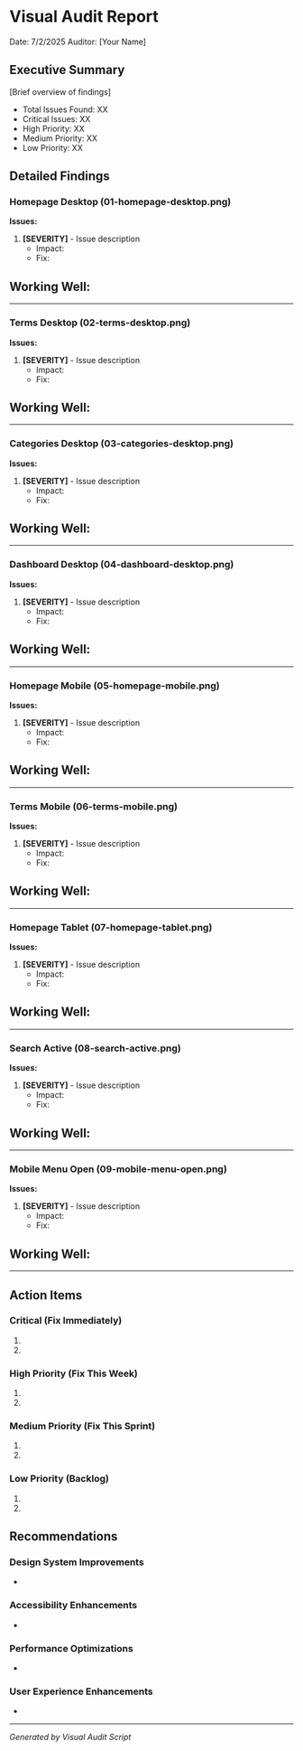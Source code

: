 # Visual Audit Report
Date: 7/2/2025
Auditor: [Your Name]

## Executive Summary

[Brief overview of findings]

- Total Issues Found: XX
- Critical Issues: XX
- High Priority: XX
- Medium Priority: XX
- Low Priority: XX

## Detailed Findings

### Homepage Desktop (01-homepage-desktop.png)

**Issues:**
1. **[SEVERITY]** - Issue description
   - Impact: 
   - Fix: 

**Working Well:**
- 

---

### Terms Desktop (02-terms-desktop.png)

**Issues:**
1. **[SEVERITY]** - Issue description
   - Impact: 
   - Fix: 

**Working Well:**
- 

---

### Categories Desktop (03-categories-desktop.png)

**Issues:**
1. **[SEVERITY]** - Issue description
   - Impact: 
   - Fix: 

**Working Well:**
- 

---

### Dashboard Desktop (04-dashboard-desktop.png)

**Issues:**
1. **[SEVERITY]** - Issue description
   - Impact: 
   - Fix: 

**Working Well:**
- 

---

### Homepage Mobile (05-homepage-mobile.png)

**Issues:**
1. **[SEVERITY]** - Issue description
   - Impact: 
   - Fix: 

**Working Well:**
- 

---

### Terms Mobile (06-terms-mobile.png)

**Issues:**
1. **[SEVERITY]** - Issue description
   - Impact: 
   - Fix: 

**Working Well:**
- 

---

### Homepage Tablet (07-homepage-tablet.png)

**Issues:**
1. **[SEVERITY]** - Issue description
   - Impact: 
   - Fix: 

**Working Well:**
- 

---

### Search Active (08-search-active.png)

**Issues:**
1. **[SEVERITY]** - Issue description
   - Impact: 
   - Fix: 

**Working Well:**
- 

---

### Mobile Menu Open (09-mobile-menu-open.png)

**Issues:**
1. **[SEVERITY]** - Issue description
   - Impact: 
   - Fix: 

**Working Well:**
- 

---

## Action Items

### Critical (Fix Immediately)
1. 
2. 

### High Priority (Fix This Week)
1. 
2. 

### Medium Priority (Fix This Sprint)
1. 
2. 

### Low Priority (Backlog)
1. 
2. 

## Recommendations

### Design System Improvements
- 

### Accessibility Enhancements
- 

### Performance Optimizations
- 

### User Experience Enhancements
- 

---

*Generated by Visual Audit Script*
